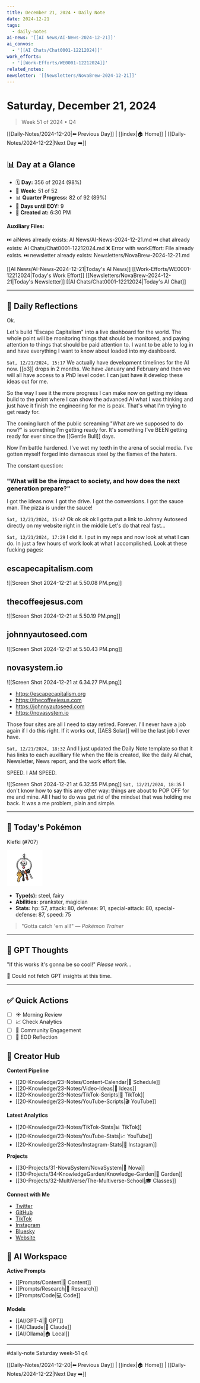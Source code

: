 ```yaml
---
title: December 21, 2024 • Daily Note
date: 2024-12-21
tags:
  - daily-notes
ai-news: '[[AI News/AI-News-2024-12-21]]'
ai_convos:
  - '[[AI Chats/Chat0001-12212024]]'
work_efforts:
  - '[[Work-Efforts/WE0001-12212024]]'
related_notes:
newsletter: '[[Newsletters/NovaBrew-2024-12-21]]'
---
```

# Saturday, December 21, 2024
> Week 51 of 2024 • Q4

[[Daily-Notes/2024-12-20|⬅️ Previous Day]] | [[index|🏠 Home]] | [[Daily-Notes/2024-12-22|Next Day ➡️]]

## 📊 Day at a Glance
- 🗓️ **Day:** 356 of 2024 (98%)
- 📅 **Week:** 51 of 52
- 📊 **Quarter Progress:** 82 of 92 (89%)
- 🎯 **Days until EOY:** 9
- 🔄 **Created at:** 6:30 PM

#### Auxiliary Files:
⏭️ aiNews already exists: AI News/AI-News-2024-12-21.md
⏭️ chat already exists: AI Chats/Chat0001-12212024.md
❌ Error with workEffort: File already exists.
⏭️ newsletter already exists: Newsletters/NovaBrew-2024-12-21.md

[[AI News/AI-News-2024-12-21|Today's AI News]]
[[Work-Efforts/WE0001-12212024|Today's Work Effort]]
[[Newsletters/NovaBrew-2024-12-21|Today's Newsletter]]
[[AI Chats/Chat0001-12212024|Today's AI Chat]]

---

## 📝 Daily Reflections


Ok.

Let's build "Escape Capitalism" into a live dashboard for the world. The whole point will be monitoring things that should be monitored, and paying attention to things that should be paid attention to. I want to be able to log in and have everything I want to know about loaded into my dashboard. 

`Sat, 12/21/2024, 15:17`
We actually have development timelines for the AI now. [[o3]] drops in 2 months. We have January and February and then we will all have access to a PhD level coder. I can just have it develop these ideas out for me. 

So the way I see it the more progress I can make now on getting my ideas build to the point where I can show the advanced AI what I was thinking and just have it finish the engineering for me is peak. That's what I'm trying to get ready for.

The coming lurch of the public screaming "What are we supposed to do now?" is something I'm getting ready for. It's something I've BEEN getting ready for ever since the [[Gentle Bull]] days. 

Now I'm battle hardened. I've wet my teeth in the arena of social media. I've gotten myself forged into damascus steel by the flames of the haters.

The constant question:
### "What will be the impact to society, and how does the next generation prepare?"

I got the ideas now. I got the drive. I got the conversions. I got the sauce man. The pizza is under the sauce!

`Sat, 12/21/2024, 15:47`
Ok ok ok ok
I gotta put a link to Johnny Autoseed directly on my website right in the middle
Let's do that real fast...

`Sat, 12/21/2024, 17:29`
I did it.
I put in my reps and now look at what I can do.
In just a few hours of work look at what I accomplished. Look at these fucking pages:

## escapecapitalism.com
![[Screen Shot 2024-12-21 at 5.50.08 PM.png]]

## thecoffeejesus.com
![[Screen Shot 2024-12-21 at 5.50.19 PM.png]]

## johnnyautoseed.com
![[Screen Shot 2024-12-21 at 5.50.43 PM.png]]

## novasystem.io
![[Screen Shot 2024-12-21 at 6.34.27 PM.png]]
- https://escapecapitalism.org
- https://thecoffeejesus.com
- https://johnnyautoseed.com
- https://novasystem.io

Those four sites are all I need to stay retired. Forever. 
I'll never have a job again if I do this right. If it works out, [[AES Solar]] will be the last job I ever have.

`Sat, 12/21/2024, 18:32`
And I just updated the Daily Note template so that it has links to each auxilliary file when the file is created, like the daily AI chat, Newsletter, News report, and the work effort file.

SPEED. I AM SPEED.

![[Screen Shot 2024-12-21 at 6.32.55 PM.png]]
`Sat, 12/21/2024, 18:35`
I don't know how to say this any other way: things are about to POP OFF for me and mine. All I had to do was get rid of the mindset that was holding me back. It was a me problem, plain and simple.



---

## 🐾 Today's Pokémon

Klefki (#707)

![Klefki Sprite](https://raw.githubusercontent.com/PokeAPI/sprites/master/sprites/pokemon/707.png)

- **Type(s):** steel, fairy
- **Abilities:** prankster, magician
- **Stats:** hp: 57, attack: 80, defense: 91, special-attack: 80, special-defense: 87, speed: 75

> "Gotta catch 'em all!" — *Pokémon Trainer*
    

---

## 🤖 GPT Thoughts

"If this works it's gonna be so cool!"
*Please work...*

🤖 Could not fetch GPT insights at this time.


---

## ✅ Quick Actions
- [ ] ☀️ Morning Review
- [ ] 📈 Check Analytics
- [ ] 🤝 Community Engagement
- [ ] 🌙 EOD Reflection

## 📱 Creator Hub
**Content Pipeline**
- [[20-Knowledge/23-Notes/Content-Calendar|📅 Schedule]]
- [[20-Knowledge/23-Notes/Video-Ideas|🎥 Ideas]]
- [[20-Knowledge/23-Notes/TikTok-Scripts|📝 TikTok]]
- [[20-Knowledge/23-Notes/YouTube-Scripts|🎬 YouTube]]

**Latest Analytics**
- [[20-Knowledge/23-Notes/TikTok-Stats|📊 TikTok]]
- [[20-Knowledge/23-Notes/YouTube-Stats|📈 YouTube]]
- [[20-Knowledge/23-Notes/Instagram-Stats|📸 Instagram]]

**Projects**
- [[30-Projects/31-NovaSystem/NovaSystem|🤖 Nova]]
- [[30-Projects/34-KnowledgeGarden/Knowledge-Garden|🌳 Garden]]
- [[30-Projects/32-MultiVerse/The-Multiverse-School|🎓 Classes]]

**Connect with Me**
- [Twitter](https://twitter.com/thecoffeejesus)
- [GitHub](https://github.com/ctavolazzi)
- [TikTok](https://tiktok.com/@thecoffeejesus)
- [Instagram](https://instagram.com/thecoffeejesus)
- [Bluesky](https://bsky.app/profile/thecoffeejesus.bsky.social)
- [Website](https://thecoffeejesus.com)

## 🤖 AI Workspace
**Active Prompts**
- [[Prompts/Content|📝 Content]]
- [[Prompts/Research|🔬 Research]]
- [[Prompts/Code|💻 Code]]

**Models**
- [[AI/GPT-4|💬 GPT]]
- [[AI/Claude|🧠 Claude]]
- [[AI/Ollama|🏠 Local]]

---

#daily-note  Saturday week-51 q4

[[Daily-Notes/2024-12-20|⬅️ Previous Day]] | [[index|🏠 Home]] | [[Daily-Notes/2024-12-22|Next Day ➡️]]
